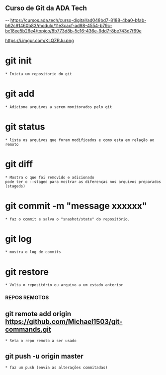 ## Curso de Git da ADA Tech
--
https://cursos.ada.tech/curso-digital/ad048bd7-8188-4ba0-bfab-b62c91460b83/modulo/11e3cacf-ad98-4554-b79c-bc18ee5b26e4/topico/8b773d8b-5c16-436e-9dd7-8be743d7f69e


https://i.imgur.com/KLQZRJu.png
# git init
    * Inicia um repositorio do git
# git add 
    * Adiciona arquivos a serem monitorados pelo git
# git status
    * lista os arquivos que foram modificados e como esta em relação ao remoto
# git diff
    * Mostra o que foi removido e adicionado
    pode ter o --staged para mostrar as diferenças nos arquivos preparados (stageds)
# git commit -m "message xxxxxx"
    * faz o commit e salva o "snashot/state" do repositório.
# git log
    * mostra o log de commits
# git restore
    * Volta o repositório ou arquivo a um estado anterior
### REPOS REMOTOS
## git remote add origin https://github.com/Michael1503/git-commands.git
    * Seta o repo remoto a ser usado
## git push -u origin master
    * faz um push (envia as alterações commitadas)